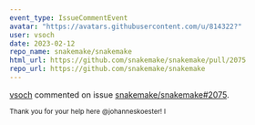 ```yaml
---
event_type: IssueCommentEvent
avatar: "https://avatars.githubusercontent.com/u/814322?"
user: vsoch
date: 2023-02-12
repo_name: snakemake/snakemake
html_url: https://github.com/snakemake/snakemake/pull/2075
repo_url: https://github.com/snakemake/snakemake
---
```


<a href='https://github.com/vsoch' target='_blank'>vsoch</a> commented on issue <a href='https://github.com/snakemake/snakemake/pull/2075' target='_blank'>snakemake/snakemake#2075</a>.

<small>Thank you for your help here @johanneskoester! I
